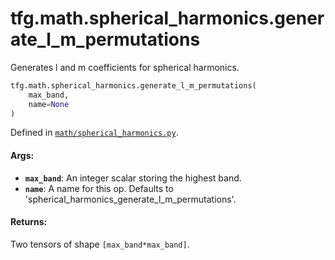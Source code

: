 <div itemscope itemtype="http://developers.google.com/ReferenceObject">
<meta itemprop="name" content="tfg.math.spherical_harmonics.generate_l_m_permutations" />
<meta itemprop="path" content="Stable" />
</div>

# tfg.math.spherical_harmonics.generate_l_m_permutations

Generates l and m coefficients for spherical harmonics.

``` python
tfg.math.spherical_harmonics.generate_l_m_permutations(
    max_band,
    name=None
)
```



Defined in [`math/spherical_harmonics.py`](https://github.com/tensorflow/agents/tree/master/tensorflow_graphics/math/spherical_harmonics.py).

<!-- Placeholder for "Used in" -->

#### Args:

* <b>`max_band`</b>: An integer scalar storing the highest band.
* <b>`name`</b>: A name for this op. Defaults to
    'spherical_harmonics_generate_l_m_permutations'.


#### Returns:

Two tensors of shape `[max_band*max_band]`.